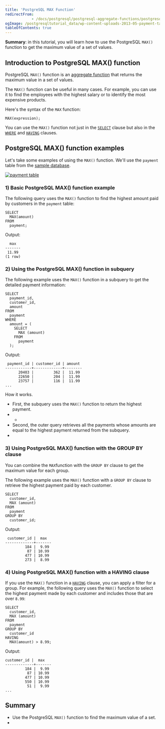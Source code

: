 ```yaml
---
title: 'PostgreSQL MAX Function'
redirectFrom: 
            - /docs/postgresql/postgresql-aggregate-functions/postgresql-max-function/
ogImage: /postgresqltutorial_data/wp-content-uploads-2013-05-payment-table.png
tableOfContents: true
---
```


**Summary**: in this tutorial, you will learn how to use the PostgreSQL `MAX()` function to get the maximum value of a set of values.



## Introduction to PostgreSQL MAX() function



PostgreSQL `MAX()` function is an [aggregate function](https://www.postgresqltutorial.com/postgresql-aggregate-functions/) that returns the maximum value in a set of values.



The `MAX()` function can be useful in many cases. For example, you can use it to find the employees with the highest salary or to identify the most expensive products.



Here's the syntax of the `MAX` function:



```
MAX(expression);
```



You can use the `MAX()` function not just in the [`SELECT`](/docs/postgresql/postgresql-select/) clause but also in the [`WHERE`](https://www.postgresqltutorial.com/postgresql-tutorial/postgresql-where/) and [`HAVING`](https://www.postgresqltutorial.com/postgresql-tutorial/postgresql-having) clauses.



## PostgreSQL MAX() function examples



Let's take some examples of using the `MAX()` function. We'll use the `payment` table from the [sample database](https://www.postgresqltutorial.com/postgresql-getting-started/postgresql-sample-database/).



[![payment table](https://www.postgresqltutorial.com/wp-content/uploads/2013/05/payment-table.png)](/postgresqltutorial_data/wp-content-uploads-2013-05-payment-table.png)



### 1) Basic PostgreSQL MAX() function example



The following query uses the `MAX()` function to find the highest amount paid by customers in the `payment` table:



```
SELECT
  MAX(amount)
FROM
  payment;
```



Output:



```
  max
-------
 11.99
(1 row)
```



### 2) Using the PostgreSQL MAX() function in subquery



The following example uses the `MAX()` function in a subquery to get the detailed payment information:



```
SELECT
  payment_id,
  customer_id,
  amount
FROM
  payment
WHERE
  amount = (
    SELECT
      MAX (amount)
    FROM
      payment
  );
```



Output:



```
 payment_id | customer_id | amount
------------+-------------+--------
      20403 |         362 |  11.99
      22650 |         204 |  11.99
      23757 |         116 |  11.99
...
```



How it works.



- First, the subquery uses the `MAX()` function to return the highest payment.
- -
- Second, the outer query retrieves all the payments whose amounts are equal to the highest payment returned from the subquery.
- 


### 3) Using PostgreSQL MAX() function with the GROUP BY clause



You can combine the `MAX`function with the `GROUP BY` clause to get the maximum value for each group.



The following example uses the `MAX()` function with a `GROUP BY` clause to retrieve the highest payment paid by each customer.



```
SELECT
  customer_id,
  MAX (amount)
FROM
  payment
GROUP BY
  customer_id;
```



Output:



```
 customer_id |  max
-------------+-------
         184 |  9.99
          87 | 10.99
         477 | 10.99
         273 |  8.99
```



### 4) Using PostgreSQL MAX() function with a HAVING clause



If you use the `MAX()` function in a [`HAVING`](/docs/postgresql/postgresql-having) clause, you can apply a filter for a group. For example, the following query uses the `MAX()` function to select the highest payment made by each customer and includes those that are over `8.99`:



```
SELECT
  customer_id,
  MAX (amount)
FROM
  payment
GROUP BY
  customer_id
HAVING
  MAX(amount) > 8.99;
```



Output:



```
customer_id |  max
-------------+-------
         184 |  9.99
          87 | 10.99
         477 | 10.99
         550 | 10.99
          51 |  9.99
...
```



## Summary



- Use the PostgreSQL `MAX()` function to find the maximum value of a set.
- 
